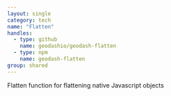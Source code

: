 ```yaml
---
layout: single
category: tech
name: "Flatten"
handles:
  - type: github
    name: geodashio/geodash-flatten
  - type: npm
    name: geodash-flatten
group: shared
---
```


Flatten function for flattening native Javascript objects
